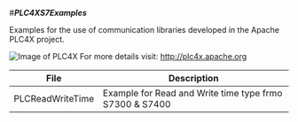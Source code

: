 #_**PLC4XS7Examples**_

Examples for the use of communication libraries developed in the Apache PLC4X project.


![Image of PLC4X](https://plc4x.apache.org/images/apache_plc4x_logo.png)
For more details visit: http://plc4x.apache.org

File | Description
------------ | -------------
PLCReadWriteTime | Example for Read and Write time type frmo S7300 & S7400



